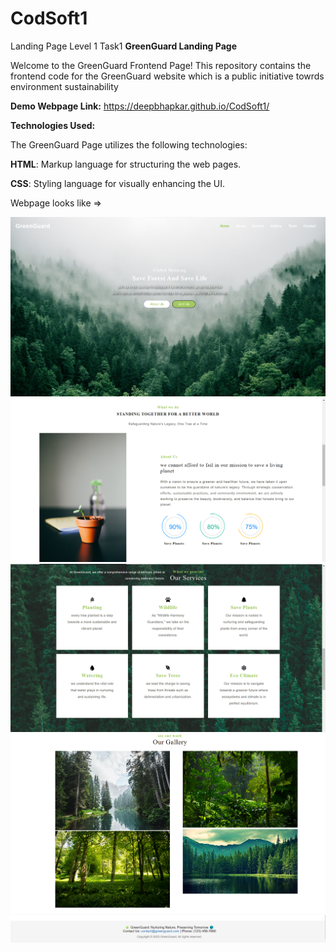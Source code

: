 # CodSoft1
Landing Page Level 1 Task1
<b>GreenGuard Landing Page</b>

Welcome to the GreenGuard Frontend Page! This repository contains the frontend code for the GreenGuard website
which is a public initiative towrds environment sustainability

<b>Demo Webpage Link:</b> https://deepbhapkar.github.io/CodSoft1/

<b>Technologies Used:</b>

The GreenGuard Page utilizes the following technologies:

<b>HTML</b>: Markup language for structuring the web pages.

<b>CSS</b>: Styling language for visually enhancing the UI.

Webpage looks like => 

<img src="Images/Demo1.png">
<img src="Images/Demo2.png">
<img src="Images/Demo3.png">
<img src="Images/Demo4.png">
<img src="Images/Demo5.png">
